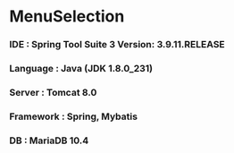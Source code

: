 # MenuSelection

### IDE : Spring Tool Suite 3 Version: 3.9.11.RELEASE
### Language : Java (JDK 1.8.0_231)
### Server : Tomcat 8.0
### Framework : Spring, Mybatis
### DB : MariaDB 10.4
